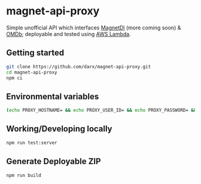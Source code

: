 # magnet-api-proxy

Simple unofficial API which interfaces [MagnetDl](https://www.magnetdl.com/) (more coming soon) & [OMDb](https://www.omdbapi.com/); deployable and tested using [AWS Lambda](https://docs.aws.amazon.com/lambda/latest/dg/welcome.html).
 
## Getting started

```bash
git clone https://github.com/darx/magnet-api-proxy.git
cd magnet-api-proxy
npm ci
```

## Environmental variables

```bash
(echo PROXY_HOSTNAME= && echo PROXY_USER_ID= && echo PROXY_PASSWORD= && echo PROXY_PORT= && echo HOSTNAME_MAGNETDL= && echo AWS_REGION= && echo AWS_ACCESS_KEY= && echo AWS_SECRET_ACCESS_KEY= && echo AWS_S3_BUCKET=) > .env

```
## Working/Developing locally

```bash
npm run test:server
```

## Generate Deployable ZIP 

```bash
npm run build
```
